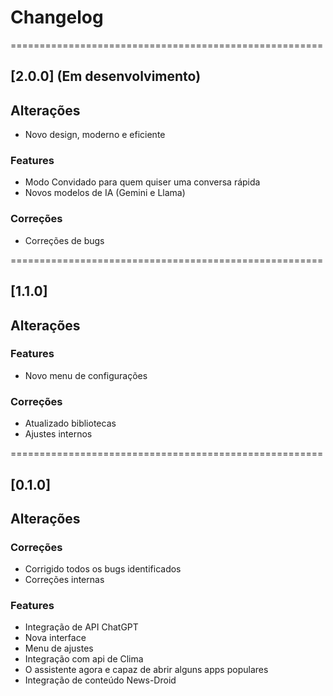 # Changelog

======================================================

## [2.0.0] (Em desenvolvimento)

## Alterações

- Novo design, moderno e eficiente

### Features

- Modo Convidado para quem quiser uma conversa rápida
- Novos modelos de IA (Gemini e Llama)

### Correções

- Correções de bugs

======================================================

## [1.1.0]

## Alterações

### Features

- Novo menu de configurações

### Correções

- Atualizado bibliotecas
- Ajustes internos

======================================================

## [0.1.0]

## Alterações

### Correções

- Corrigido todos os bugs identificados
- Correções internas

### Features

- Integração de API ChatGPT
- Nova interface
- Menu de ajustes
- Integração com api de Clima
- O assistente agora e capaz de abrir alguns apps populares
- Integração de conteúdo News-Droid
